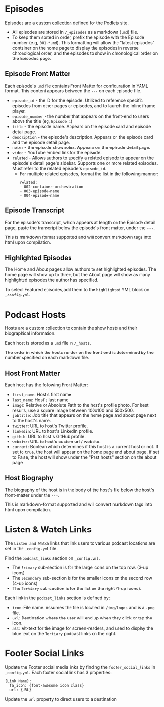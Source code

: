 # Episodes

Episodes are a custom [collection](https://jekyllrb.com/docs/collections/) defined for the Podlets site.

* All episodes are stored in `/_episodes` as a markdown (`.md`) file.
* To keep them sorted in order, prefix the episode with the Episode number (e.g, `001-*.md`). This formatting will allow the "latest episodes" container on the home page to display the episodes in reverse chronological order, and the episodes to show in chronological order on the Episodes page.

## Episode Front Matter

Each episode's `.md` file contains [Front Matter](https://jekyllrb.com/docs/front-matter/) for configuration in YAML format. This content appears between the `---` on each episode file.

* `episode_id` - the ID for the episode. Utilized to reference specific episodes from other pages or episodes, and to launch the inline iframe player. 
* `episode_number` - the number that appears on the front-end to users above the title (eg, `Episode 1`)
* `title` - the episode name. Appears on the episode card and episode detail page.
* `description` - the episode's description. Appears on the episode card and the episode detail page.
* `notes` - the episode shownotes. Appears on the episode detail page.
* `video` - YouTube embed link for the episode.
* `related` - Allows authors to specify a related episode to appear on the episode's detail page's sidebar. Supports one or more related episodes. Must refer to the related episode's `episode_id`. 
  * For multiple related episodes, format the list in the following manner:
    ```
    related:
    - 002-container-orchestration
    - 003-episode-name
    - 004-episode-name
    ```


## Episode Transcript

For the episode's transcript, which appears at length on the Episode detail page, paste the transcript below the episode's front matter, under the `---`.

This is markdown format supported and will convert markdown tags into html upon compilation.


## Highlighted Episodes

The Home and About pages allow authors to set highlighted episodes. The home page will show up to three, but the About page will show as many highlighted episodes the author has specified.

To select Featured episodes,add them to the `highlighted` YML block on `_config.yml`.


# Podcast Hosts

Hosts are a custom collection to contain the show hosts and their biographical information.

Each host is stored as a `.md` file in `/_hosts`.

The order in which the hosts render on the front end is determined by the number specified on each markdown file.

## Host Front Matter

Each host has the following Front Matter:

* `first_name`: Host's first name
* `last_name`:  Host's last name
* `image`: Relative or Absolute Path to the host's profile photo. For best results, use a square image between 100x100 and 500x500.
* `jobtitle`: Job title that appears on the home page and about page next to the host's name.
* `twitter`: URL to host's Twitter profile.
* `linkedin`: URL to host's LinkedIn profile.
* `github`: URL to host's GitHub profile.
* `website`: URL to host's custom url / website. 
* `current`: Boolean which determines if this host is a current host or not. If set to `true`, the host will appear on the home page and about page. if set to False, the host will show under the "Past hosts" section on the about page.


## Host Biography

The biography of the host is in the body of the host's file below the host's front-matter under the `---`.

This is markdown-format supported and will convert markdown tags into html upon compilation.

# Listen & Watch Links

The `Listen and Watch` links that link users to various podcast locations are set in the `_config.yml` file.

Find the `podcast_links` section on `_config.yml`.

* The `Primary` sub-section is for the large icons on the top row. (3-up icons)
* The `Secondary` sub-section is for the smaller icons on the second row (4-up icons)
* The `Tertiary` sub-section is for the list on the right (1-up icons).

Each link in the `podcast_links` section is defined by:

* `icon`: File name. Assumes the file is located in `/img/logos` and is a `.png` file.
* `url`: Destination where the user will end up when they click or tap the icon.
* `alt`: Alt-text for the image for screen-readers, and used to display the blue text on the `Tertiary` podcast links on the right. 

# Footer Social Links

Update the Footer social media links by finding the `footer_social_links` in `_config.yml`. Each footer social link has 3 properties:
```
{Link Name}:
  fa_icon: {font-awesome icon class}
  url: {URL}
```

Update the `url` property to direct users to a destination.